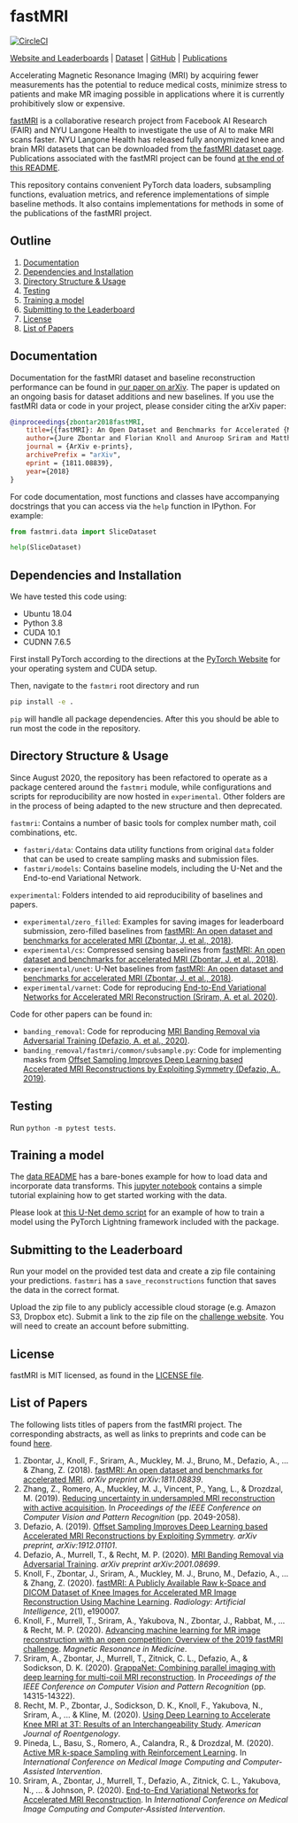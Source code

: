 # fastMRI

[![CircleCI](https://circleci.com/gh/facebookresearch/fastMRI.svg?style=shield)](https://app.circleci.com/pipelines/github/facebookresearch/fastMRI)

[Website and Leaderboards](https://fastMRI.org) | [Dataset](https://fastmri.med.nyu.edu/) | [GitHub](https://github.com/facebookresearch/fastMRI) | [Publications](#list-of-papers)

Accelerating Magnetic Resonance Imaging (MRI) by acquiring fewer measurements has the potential to reduce medical costs, minimize stress to patients and make MR imaging possible in applications where it is currently prohibitively slow or expensive.

[fastMRI](https://fastMRI.org) is a collaborative research project from Facebook AI Research (FAIR) and NYU Langone Health to investigate the use of AI to make MRI scans faster. NYU Langone Health has released fully anonymized knee and brain MRI datasets that can be downloaded from [the fastMRI dataset page](https://fastmri.med.nyu.edu/). Publications associated with the fastMRI project can be found [at the end of this README](#list-of-papers).

This repository contains convenient PyTorch data loaders, subsampling functions, evaluation metrics, and reference implementations of simple baseline methods. It also contains implementations for methods in some of the publications of the fastMRI project.

## Outline

1. [Documentation](#documentation)
2. [Dependencies and Installation](#Dependencies-and-Installation)
3. [Directory Structure & Usage](#directory-structure--usage)
4. [Testing](#testing)
5. [Training a model](#training-a-model)
6. [Submitting to the Leaderboard](#submitting-to-the-leaderboard)
7. [License](#license)
8. [List of Papers](#list-of-papers)

## Documentation

Documentation for the fastMRI dataset and baseline reconstruction performance can be found in [our paper on arXiv](https://arxiv.org/abs/1811.08839). The paper is updated on an ongoing basis for dataset additions and new baselines. If you use the fastMRI data or code in your project, please consider citing the arXiv paper:

```BibTeX
@inproceedings{zbontar2018fastMRI,
    title={{fastMRI}: An Open Dataset and Benchmarks for Accelerated {MRI}},
    author={Jure Zbontar and Florian Knoll and Anuroop Sriram and Matthew J. Muckley and Mary Bruno and Aaron Defazio and Marc Parente and Krzysztof J. Geras and Joe Katsnelson and Hersh Chandarana and Zizhao Zhang and Michal Drozdzal and Adriana Romero and Michael Rabbat and Pascal Vincent and James Pinkerton and Duo Wang and Nafissa Yakubova and Erich Owens and C. Lawrence Zitnick and Michael P. Recht and Daniel K. Sodickson and Yvonne W. Lui},
    journal = {ArXiv e-prints},
    archivePrefix = "arXiv",
    eprint = {1811.08839},
    year={2018}
}
```

For code documentation, most functions and classes have accompanying docstrings that you can access via the `help` function in IPython. For example:

```python
from fastmri.data import SliceDataset

help(SliceDataset)
```

## Dependencies and Installation

We have tested this code using:

* Ubuntu 18.04
* Python 3.8
* CUDA 10.1
* CUDNN 7.6.5

First install PyTorch according to the directions at the [PyTorch Website](https://pytorch.org/get-started/) for your operating system and CUDA setup.

Then, navigate to the `fastmri` root directory and run

```bash
pip install -e .
```

`pip` will handle all package dependencies. After this you should be able to run most the code in the repository.

## Directory Structure & Usage

Since August 2020, the repository has been refactored to operate as a package centered around the `fastmri` module, while configurations and scripts for reproducibility are now hosted in `experimental`. Other folders are in the process of being adapted to the new structure and then deprecated.

`fastmri`: Contains a number of basic tools for complex number math, coil combinations, etc.

* `fastmri/data`: Contains data utility functions from original `data` folder that can be used to create sampling masks and submission files.
* `fastmri/models`: Contains baseline models, including the U-Net and the End-to-end Variational Network.

`experimental`: Folders intended to aid reproducibility of baselines and papers.

* `experimental/zero_filled`: Examples for saving images for leaderboard submission, zero-filled baselines from [fastMRI: An open dataset and benchmarks for accelerated MRI (Zbontar, J. et al., 2018)](https://arxiv.org/abs/1811.08839).
* `experimental/cs`: Compressed sensing baselines from [fastMRI: An open dataset and benchmarks for accelerated MRI (Zbontar, J. et al., 2018)](https://arxiv.org/abs/1811.08839).
* `experimental/unet`: U-Net baselines from [fastMRI: An open dataset and benchmarks for accelerated MRI (Zbontar, J. et al., 2018)](https://arxiv.org/abs/1811.08839).
* `experimental/varnet`: Code for reproducing [End-to-End Variational Networks for Accelerated MRI Reconstruction (Sriram, A. et al. 2020)](https://arxiv.org/abs/2004.06688).

Code for other papers can be found in:

* `banding_removal`: Code for reproducing [MRI Banding Removal via Adversarial Training (Defazio, A. et al., 2020)](https://arxiv.org/abs/2001.08699).
* `banding_removal/fastmri/common/subsample.py`: Code for implementing masks from [Offset Sampling Improves Deep Learning based Accelerated MRI Reconstructions by Exploiting Symmetry (Defazio, A., 2019)](https://arxiv.org/abs/1912.01101).

## Testing

Run `python -m pytest tests`.

## Training a model

The [data README](https://github.com/facebookresearch/fastMRI/tree/master/fastmri/data/README.md) has a bare-bones example for how to load data and incorporate data transforms. This [jupyter notebook](https://github.com/facebookresearch/fastMRI/blob/master/fastMRI_tutorial.ipynb) contains a simple tutorial explaining how to get started working with the data.

Please look at [this U-Net demo script](https://github.com/facebookresearch/fastMRI/blob/master/experimental/unet/train_unet_demo.py) for an example of how to train a model using the PyTorch Lightning framework included with the package.

## Submitting to the Leaderboard

Run your model on the provided test data and create a zip file containing your predictions. `fastmri` has a `save_reconstructions` function that saves the data in the correct format.

Upload the zip file to any publicly accessible cloud storage (e.g. Amazon S3, Dropbox etc). Submit a link to the zip file on the [challenge website](https://fastmri.org/submit). You will need to create an account before submitting.

## License

fastMRI is MIT licensed, as found in the [LICENSE file](https://github.com/facebookresearch/fastMRI/blob/master/LICENSE.md).

## List of Papers

The following lists titles of papers from the fastMRI project. The corresponding abstracts, as well as links to preprints and code can be found [here](https://github.com/facebookresearch/fastMRI/blob/master/LIST_OF_PAPERS.md).

1. Zbontar, J., Knoll, F., Sriram, A., Muckley, M. J., Bruno, M., Defazio, A., ... & Zhang, Z. (2018). [fastMRI: An open dataset and benchmarks for accelerated MRI](https://arxiv.org/abs/1811.08839). *arXiv preprint arXiv:1811.08839*.
2. Zhang, Z., Romero, A., Muckley, M. J., Vincent, P., Yang, L., & Drozdzal, M. (2019). [Reducing uncertainty in undersampled MRI reconstruction with active acquisition](https://openaccess.thecvf.com/content_CVPR_2019/html/Zhang_Reducing_Uncertainty_in_Undersampled_MRI_Reconstruction_With_Active_Acquisition_CVPR_2019_paper.html). In *Proceedings of the IEEE Conference on Computer Vision and Pattern Recognition* (pp. 2049-2058).
3. Defazio, A. (2019). [Offset Sampling Improves Deep Learning based Accelerated MRI Reconstructions by Exploiting Symmetry](https://arxiv.org/abs/1912.01101). *arXiv preprint, arXiv:1912.01101*.
4. Defazio, A., Murrell, T., & Recht, M. P. (2020). [MRI Banding Removal via Adversarial Training](https://arxiv.org/abs/2001.08699). *arXiv preprint arXiv:2001.08699*.
5. Knoll, F., Zbontar, J., Sriram, A., Muckley, M. J., Bruno, M., Defazio, A., ... & Zhang, Z. (2020). [fastMRI: A Publicly Available Raw k-Space and DICOM Dataset of Knee Images for Accelerated MR Image Reconstruction Using Machine Learning](https://doi.org/10.1148/ryai.2020190007). *Radiology: Artificial Intelligence*, 2(1), e190007.
6. Knoll, F., Murrell, T., Sriram, A., Yakubova, N., Zbontar, J., Rabbat, M., ... & Recht, M. P. (2020). [Advancing machine learning for MR image reconstruction with an open competition: Overview of the 2019 fastMRI challenge](https://doi.org/10.1002/mrm.28338). *Magnetic Resonance in Medicine*.
7. Sriram, A., Zbontar, J., Murrell, T., Zitnick, C. L., Defazio, A., & Sodickson, D. K. (2020). [GrappaNet: Combining parallel imaging with deep learning for multi-coil MRI reconstruction](https://openaccess.thecvf.com/content_CVPR_2020/html/Sriram_GrappaNet_Combining_Parallel_Imaging_With_Deep_Learning_for_Multi-Coil_MRI_CVPR_2020_paper.html). In *Proceedings of the IEEE Conference on Computer Vision and Pattern Recognition* (pp. 14315-14322).
8. Recht, M. P., Zbontar, J., Sodickson, D. K., Knoll, F., Yakubova, N., Sriram, A., ... & Kline, M. (2020). [Using Deep Learning to Accelerate Knee MRI at 3T: Results of an Interchangeability Study](https://doi.org/10.2214/AJR.20.23313). *American Journal of Roentgenology*.
9. Pineda, L., Basu, S., Romero, A., Calandra, R., & Drozdzal, M. (2020). [Active MR k-space Sampling with Reinforcement Learning](https://arxiv.org/abs/2007.10469). In *International Conference on Medical Image Computing and Computer-Assisted Intervention*.
10. Sriram, A., Zbontar, J., Murrell, T., Defazio, A., Zitnick, C. L., Yakubova, N., ... & Johnson, P. (2020). [End-to-End Variational Networks for Accelerated MRI Reconstruction](https://arxiv.org/abs/2004.06688). In *International Conference on Medical Image Computing and Computer-Assisted Intervention*.
